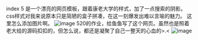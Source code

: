 index 5 是一个漂亮的网页模板，跟着康老大学的样式，加了一点搜索的阴影。css样式对我来说原本只是简陋的盒子拼凑，在这一刻爆发出难以言喻的魅力。
这里怎么添加图片啊。
![image](https://github.com/user-attachments/assets/9ee9013a-f94b-4cc9-8865-d42a9d6e873f)
520的作业，给鱼鱼写了这个网页。虽然也是照着老大给的源码扣扣的，但怎么说，都还是凝聚了自己一整天的心血的>.<
![image](https://github.com/user-attachments/assets/7b6f15a9-f3bf-43f9-94bc-3bcd79fe34c1)
